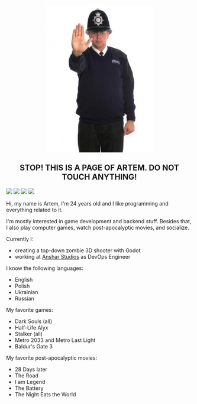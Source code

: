 <p align="center">
  <img align="center" src="https://raw.githubusercontent.com/ArtemkaKun/ArtemkaKun/main/Icons/stop.jpg" alt="stop"/>
</p>

<h2 align="center">STOP! THIS IS A PAGE OF ARTEM. DO NOT TOUCH ANYTHING!</h2>

<a href="mailto:zumikq78@gmail.com"><img src="https://img.shields.io/badge/Gmail-D14836?style=for-the-badge&logo=gmail&logoColor=white"/></a>
<a href="https://t.me/yuart" target="_blank"><img src="https://img.shields.io/badge/Telegram-2CA5E0?style=for-the-badge&logo=telegram&logoColor=white"/></a>
<a href="https://steamcommunity.com/id/mag1377artemka/" target="_blank"><img src="https://img.shields.io/badge/steam-%23000000.svg?style=for-the-badge&logo=steam&logoColor=white"/></a>
<a href="https://www.linkedin.com/in/yuart/" target="_blank"><img src="https://img.shields.io/badge/LinkedIn-0077B5?style=for-the-badge&logo=linkedin&logoColor=white"/></a>

Hi, my name is Artem, I'm 24 years old and I like programming and everything related to it.

I'm mostly interested in game development and backend stuff. Besides that, I also play computer games, watch post-apocalyptic movies, and socialize.

Currently I:
- creating a top-down zombie 3D shooter with Godot
- working at [Anshar Studios](https://ansharstudios.com/) as DevOps Engineer

I know the following languages:

- English
- Polish
- Ukrainian
- Russian

My favorite games:
- Dark Souls (all)
- Half-Life Alyx
- Stalker (all)
- Metro 2033 and Metro Last Light
- Baldur's Gate 3

My favorite post-apocalyptic movies:
- 28 Days later
- The Road
- I am Legend
- The Battery
- The Night Eats the World
